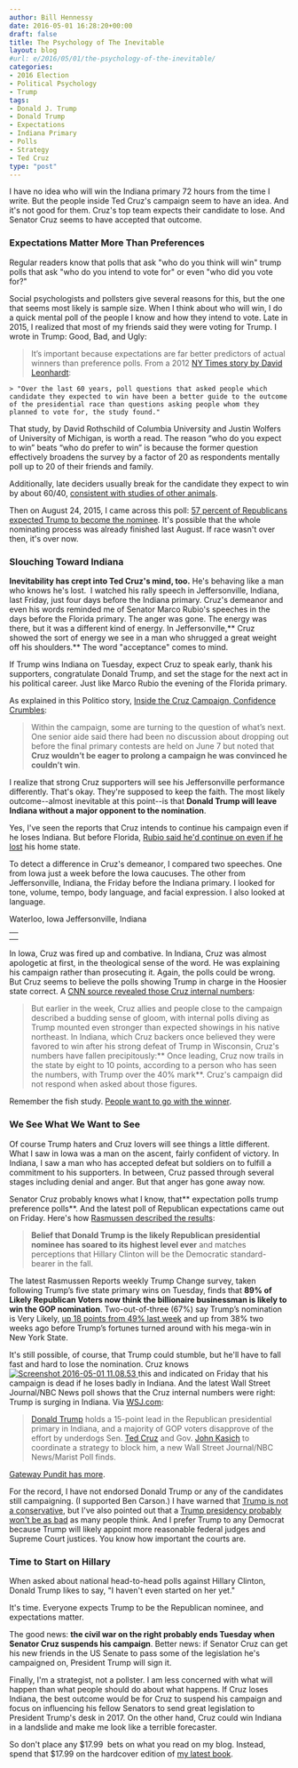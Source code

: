 ```yaml
---
author: Bill Hennessy
date: 2016-05-01 16:28:20+00:00
draft: false
title: The Psychology of The Inevitable
layout: blog
#url: e/2016/05/01/the-psychology-of-the-inevitable/
categories:
- 2016 Election
- Political Psychology
- Trump
tags:
- Donald J. Trump
- Donald Trump
- Expectations
- Indiana Primary
- Polls
- Strategy
- Ted Cruz
type: "post"
---
```


I have no idea who will win the Indiana primary 72 hours from the time I write. But the people inside Ted Cruz's campaign seem to have an idea. And it's not good for them. Cruz's top team expects their candidate to lose. And Senator Cruz seems to have accepted that outcome.



### Expectations Matter More Than Preferences



Regular readers know that polls that ask "who do you think will win" trump polls that ask "who do you intend to vote for" or even "who did you vote for?"

Social psychologists and pollsters give several reasons for this, but the one that seems most likely is sample size. When I think about who will win, I do a quick mental poll of the people I know and how they intend to vote. Late in 2015, I realized that most of my friends said they were voting for Trump. I wrote in Trump: Good, Bad, and Ugly:



> It’s important because expectations are far better predictors of actual winners than preference polls. From a 2012 [NY Times story by David Leonhardt](https://www.nytimes.com/2012/11/02/us/politics/a-better-poll-question-to-predict-the-election.html):

    > "Over the last 60 years, poll questions that asked people which candidate they expected to win have been a better guide to the outcome of the presidential race than questions asking people whom they planned to vote for, the study found."

That study, by David Rothschild of Columbia University and Justin Wolfers of University of Michigan, is worth a read. The reason “who do you expect to win” beats “who do prefer to win” is because the former question effectively broadens the survey by a factor of 20 as respondents mentally poll up to 20 of their friends and family.

Additionally, late deciders usually break for the candidate they expect to win by about 60/40, [consistent with studies of other animals](https://www.livescience.com/3068-scientists-determine-fishiest-election.html).


Then on August 24, 2015, I came across this poll: [57 percent of Republicans expected Trump to become the nominee](https://www.businessinsider.com/poll-donald-trump-gop-nominee-2015-8). It's possible that the whole nominating process was already finished last August. If race wasn't over then, it's over now.


### Slouching Toward Indiana

**Inevitability has crept into Ted Cruz's mind, too.** He's behaving like a man who knows he's lost.  I watched his rally speech in Jeffersonville, Indiana, last Friday, just four days before the Indiana primary. Cruz's demeanor and even his words reminded me of Senator Marco Rubio's speeches in the days before the Florida primary. The anger was gone. The energy was there, but it was a different kind of energy. In Jeffersonville,** Cruz showed the sort of energy we see in a man who shrugged a great weight off his shoulders.** The word "acceptance" comes to mind.

If Trump wins Indiana on Tuesday, expect Cruz to speak early, thank his supporters, congratulate Donald Trump, and set the stage for the next act in his political career. Just like Marco Rubio the evening of the Florida primary.

As explained in this Politico story, [Inside the Cruz Campaign, Confidence Crumbles](https://www.politico.com/story/2016/04/ted-cruz-campaign-nervous-222675):



> Within the campaign, some are turning to the question of what’s next. One senior aide said there had been no discussion about dropping out before the final primary contests are held on June 7 but noted that **Cruz wouldn’t be eager to prolong a campaign he was convinced he couldn’t win**.



I realize that strong Cruz supporters will see his Jeffersonville performance differently. That's okay. They're supposed to keep the faith. The most likely outcome--almost inevitable at this point--is that **Donald Trump will leave Indiana without a major opponent to the nomination**.

Yes, I've seen the reports that Cruz intends to continue his campaign even if he loses Indiana. But before Florida, [Rubio said he'd continue on even if he lost](https://www.politico.com/blogs/2016-gop-primary-live-updates-and-results/2016/03/marco-rubio-stay-in-race-after-florida-220787) his home state.

To detect a difference in Cruz's demeanor, I compared two speeches. One from Iowa just a week before the Iowa caucuses. The other from Jeffersonville, Indiana, the Friday before the Indiana primary. I looked for tone, volume, tempo, body language, and facial expression. I also looked at language.

<table >
<tbody >
<tr >
Waterloo, Iowa
</tr>
<tr >

<td >
</td>
</tr>
<tr >
Jeffersonville, Indiana
</tr>
<tr >

<td >
</td>
</tr>
</tbody>
</table>

In Iowa, Cruz was fired up and combative. In Indiana, Cruz was almost apologetic at first, in the theological sense of the word. He was explaining his campaign rather than prosecuting it. Again, the polls could be wrong. But Cruz seems to believe the polls showing Trump in charge in the Hoosier state correct. A [CNN source revealed those Cruz internal numbers](https://www.cnn.com/2016/04/28/politics/ted-cruz-carly-fiorina-indiana-plan/index.html):



> But earlier in the week, Cruz allies and people close to the campaign described a budding sense of gloom, with internal polls diving as Trump mounted even stronger than expected showings in his native northeast. In Indiana, which Cruz backers once believed they were favored to win after his strong defeat of Trump in Wisconsin, Cruz's numbers have fallen precipitously:** Once leading, Cruz now trails in the state by eight to 10 points, according to a person who has seen the numbers, with Trump over the 40% mark**. Cruz's campaign did not respond when asked about those figures.



Remember the fish study. [People want to go with the winner](https://www.livescience.com/3068-scientists-determine-fishiest-election.html).



### We See What We Want to See



Of course Trump haters and Cruz lovers will see things a little different. What I saw in Iowa was a man on the ascent, fairly confident of victory. In Indiana, I saw a man who has accepted defeat but soldiers on to fulfill a commitment to his supporters. In between, Cruz passed through several stages including denial and anger. But that anger has gone away now.

Senator Cruz probably knows what I know, that** expectation polls trump preference polls**. And the latest poll of Republican expectations came out on Friday. Here's how [Rasmussen described the results](https://www.rasmussenreports.com/public_content/politics/elections/election_2016/trump_change):



> **Belief that Donald Trump is the likely Republican presidential nominee has soared to its highest level ever** and matches perceptions that Hillary Clinton will be the Democratic standard-bearer in the fall.

The latest Rasmussen Reports weekly Trump Change survey, taken following Trump’s five state primary wins on Tuesday, finds that **89% of Likely Republican Voters now think the billionaire businessman is likely to win the GOP nomination**. Two-out-of-three (67%) say Trump’s nomination is Very Likely, [up 18 points from 49% last week](https://www.rasmussenreports.com/public_content/archive/trump_change/trump_change_is_the_donald_back) and up from 38% two weeks ago before Trump’s fortunes turned around with his mega-win in New York State.



It's still possible, of course, that Trump could stumble, but he'll have to fall fast and hard to lose the nomination. Cruz knows [![Screenshot 2016-05-01 11.08.53](https://hennessysview.com/wp-content/uploads/2016/05/Screenshot-2016-05-01-11.08.53-188x300.png)
](https://www.wsj.com/articles/donald-trump-holds-15-point-lead-ahead-of-republican-rivals-in-indiana-poll-1462107603)this and indicated on Friday that his campaign is dead if he loses badly in Indiana. And the latest Wall Street Journal/NBC News poll shows that the Cruz internal numbers were right: Trump is surging in Indiana. Via [WSJ.com](https://www.wsj.com/articles/donald-trump-holds-15-point-lead-ahead-of-republican-rivals-in-indiana-poll-1462107603):



> [Donald Trump](https://topics.wsj.com/person/T/Donald-Trump/159) holds a 15-point lead in the Republican presidential primary in Indiana, and a majority of GOP voters disapprove of the effort by underdogs Sen. [Ted Cruz](https://topics.wsj.com/person/C/Ted-Cruz/7753) and Gov. [John Kasich](https://topics.wsj.com/person/K/John-Kasich/8332) to coordinate a strategy to block him, a new Wall Street Journal/NBC News/Marist Poll finds.



[Gateway Pundit has more](https://www.thegatewaypundit.com/2016/05/latest-poll/).

For the record, I have not endorsed Donald Trump or any of the candidates still campaigning. (I supported Ben Carson.) I have warned that [Trump is not a conservative](https://hennessysview.com/2015/08/24/trump-good-bad-and-ugly/), but I've also pointed out that a [Trump presidency probably won't be as bad](https://hennessysview.com/2016/02/24/why-so-many-conservatives-are-wrong-about-trump/) as many people think. And I prefer Trump to any Democrat because Trump will likely appoint more reasonable federal judges and Supreme Court justices. You know how important the courts are.



### Time to Start on Hillary



When asked about national head-to-head polls against Hillary Clinton, Donald Trump likes to say, "I haven't even started on her yet."

It's time. Everyone expects Trump to be the Republican nominee, and expectations matter.

The good news: **the civil war on the right probably ends Tuesday when Senator Cruz suspends his campaign**. Better news: if Senator Cruz can get his new friends in the US Senate to pass some of the legislation he's campaigned on, President Trump will sign it.

Finally, I'm a strategist, not a pollster. I am less concerned with what will happen than what people should do about what happens. If Cruz loses Indiana, the best outcome would be for Cruz to suspend his campaign and focus on influencing his fellow Senators to send great legislation to President Trump's desk in 2017. On the other hand, Cruz could win Indiana in a landslide and make me look like a terrible forecaster.

So don't place any $17.99  bets on what you read on my blog. Instead, spend that $17.99 on the hardcover edition of [my latest book](https://amzn.to/1O786h4).


